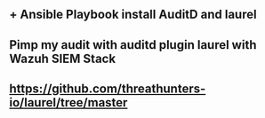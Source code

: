 ## + Ansible Playbook install AuditD and laurel
## Pimp my audit with auditd plugin laurel with Wazuh SIEM Stack
## https://github.com/threathunters-io/laurel/tree/master
